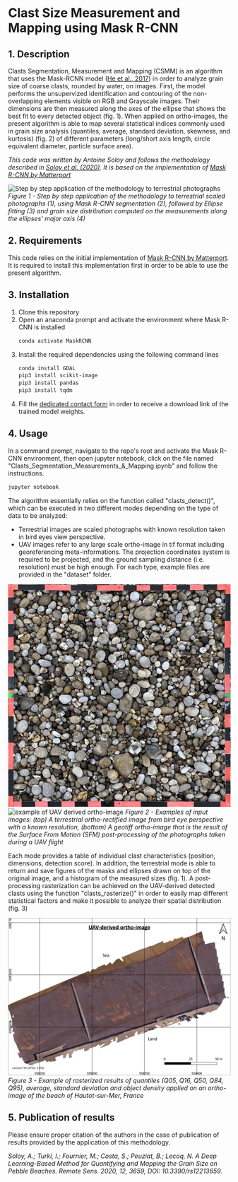 # Clast Size Measurement and Mapping using Mask R-CNN

## 1. Description
Clasts Segmentation, Measurement and Mapping (CSMM) is an algorithm that uses the Mask-RCNN model ([He et al., 2017](https://openaccess.thecvf.com/content_iccv_2017/html/He_Mask_R-CNN_ICCV_2017_paper.html)) in order to analyze grain size of coarse clasts, rounded by water, on images. First, the model performs the unsupervized identification and contouring of the non-overlapping elements visible on RGB and Grayscale images. Their dimensions are then measured along the axes of the ellipse that shows the best fit to every detected object (fig. 1). When applied on ortho-images, the present algorithm is able to map several statistical indices commonly used in grain size analysis (quantiles, average, standard deviation, skewness, and kurtosis) (fig. 2) of different parameters (long/short axis length, circle equivalent diameter, particle surface area).

*This code was written by Antoine Soloy and follows the methodology described in [Soloy et al. (2020)](https://www.mdpi.com/2072-4292/12/21/3659). It is based on the implementation of [Mask R-CNN by Matterport](https://github.com/matterport/Mask_RCNN)*

![Step by step application of the methodology to terrestrial photographs](figures/terrestrial_processing_example.gif)
*Figure 1 - Step by step application of the methodology to terrestrial scaled photographs (1), using Mask R-CNN segmentation (2), followed by Ellipse fitting (3) and grain size distribution computed on the measurements along the ellipses' major axis (4)*

## 2. Requirements

This code relies on the initial implementation of [Mask R-CNN by Matterport](https://github.com/matterport/Mask_RCNN). It is required to install this implementation first in order to be able to use the present algorithm.

## 3. Installation

1. Clone this repository
2. Open an anaconda prompt and activate the environment where Mask R-CNN is installed
   ```bash 
   conda activate MaskRCNN 
   ```
3. Install the required dependencies using the following command lines
   ```bash 
   conda install GDAL
   pip3 install scikit-image
   pip3 install pandas
   pip3 install tqdm
   ```
4. Fill the [dedicated contact form](https://forms.gle/jpVWhQzEFuQvHuQE6) in order to receive a download link of the trained model weights.

## 4. Usage

In a command prompt, navigate to the repo's root and activate the Mask R-CNN environment, then open jupyter notebook, click on the file named "Clasts_Segmentation_Measurements_&_Mapping.ipynb" and follow the instructions.
```bash 
jupyter notebook
```
The algorithm essentially relies on the function called "clasts_detect()", which can be executed in two different modes depending on the type of data to be analyzed:
- Terrestrial images are scaled photographs with known resolution taken in bird eyes view perspective.
- UAV images refer to any large scale ortho-image in tif format including georeferencing meta-informations. The projection coordinates system is required to be projected, and the ground sampling distance (i.e. resolution) must be high enough. 
For each type, example files are provided in the "dataset" folder.

![example of terrestrial photograph](figures/terrestrial_example.jpg) ![example of UAV derived ortho-image](figures/UAV_example.png)
*Figure 2 - Examples of input images: (top) A terrestrial ortho-rectified image from bird eye perspective with a known resolution, (bottom) A geotiff ortho-image that is the result of the Surface From Motion (SFM) post-processing of the photographs taken during a UAV flight*

Each mode provides a table of individual clast characteristics (position, dimensions, detection score). In addition, the terrestrial mode is able to return and save figures of the masks and ellipses drawn on top of the original image, and a histogram of the measured sizes (fig. 1).
A post-processing rasterization can be achieved on the UAV-derived detected clasts using the function "clasts_rasterize()" in order to easily map different statistical factors and make it possible to analyze their spatial distribution (fig. 3)

![example of rasterized results](figures/uav_results_example.gif)
*Figure 3 - Example of rasterized results of quantiles (Q05, Q16, Q50, Q84, Q95), average, standard deviation and object density applied on an ortho-image of the beach of Hautot-sur-Mer, France*

## 5. Publication of results
Please ensure proper citation of the authors in the case of publication of results provided by the application of this methodology.

*Soloy, A.; Turki, I.; Fournier, M.; Costa, S.; Peuziat, B.; Lecoq, N. A Deep Learning-Based Method for Quantifying and Mapping the Grain Size on Pebble Beaches. Remote Sens. 2020, 12, 3659, DOI: 10.3390/rs12213659.*